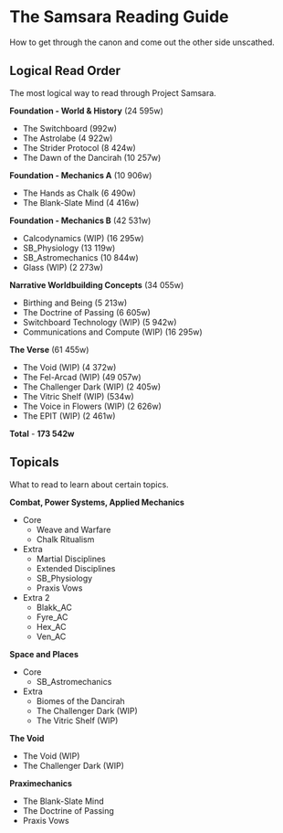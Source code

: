 # The Samsara Reading Guide
How to get through the canon and come out the other side unscathed.

## Logical Read Order
The most logical way to read through Project Samsara.

**Foundation - World & History** (24 595w)
- The Switchboard (992w)
- The Astrolabe (4 922w)
- The Strider Protocol (8 424w)
- The Dawn of the Dancirah (10 257w)

**Foundation - Mechanics A** (10 906w)
- The Hands as Chalk (6 490w)
- The Blank-Slate Mind (4 416w)

**Foundation - Mechanics B** (42 531w)
- Calcodynamics (WIP) (16 295w)
- SB_Physiology (13 119w)
- SB_Astromechanics (10 844w)
- Glass (WIP) (2 273w)

**Narrative Worldbuilding Concepts** (34 055w)
- Birthing and Being (5 213w)
- The Doctrine of Passing (6 605w)
- Switchboard Technology (WIP) (5 942w)
- Communications and Compute (WIP) (16 295w)

**The Verse** (61 455w)
- The Void (WIP) (4 372w)
- The Fel-Arcad (WIP) (49 057w)
- The Challenger Dark (WIP) (2 405w)
- The Vitric Shelf (WIP) (534w)
- The Voice in Flowers (WIP) (2 626w)
- The EPIT (WIP) (2 461w)

**Total** - **173 542w**

## Topicals
What to read to learn about certain topics.

**Combat, Power Systems, Applied Mechanics**
- Core
	- Weave and Warfare 
	- Chalk Ritualism
- Extra
	- Martial Disciplines
	- Extended Disciplines
	- SB_Physiology
	- Praxis Vows
- Extra 2
	- Blakk_AC
	- Fyre_AC
	- Hex_AC
	- Ven_AC

**Space and Places**
- Core
	- SB_Astromechanics
- Extra
	- Biomes of the Dancirah
	- The Challenger Dark (WIP)
	- The Vitric Shelf (WIP)

**The Void**
- The Void (WIP)
- The Challenger Dark (WIP)

**Praximechanics**
- The Blank-Slate Mind
- The Doctrine of Passing
- Praxis Vows
